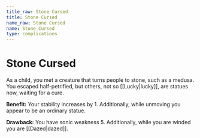```yaml
---
title_raw: Stone Cursed
title: Stone Cursed
name_raw: Stone Cursed
name: Stone Cursed
type: complications
---
```


# Stone Cursed

As a child, you met a creature that turns people to stone, such as a medusa. You escaped half-petrified, but others, not so [[Lucky|lucky]], are statues now, waiting for a cure.

**Benefit:** Your stability increases by 1. Additionally, while unmoving you appear to be an ordinary statue.

**Drawback:** You have sonic weakness 5. Additionally, while you are winded you are [[Dazed|dazed]].
